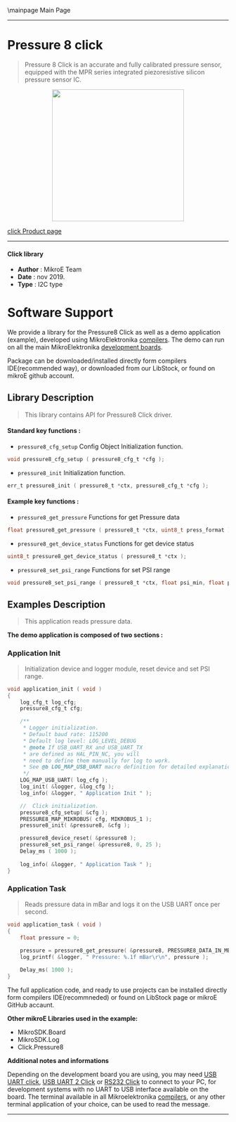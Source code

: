 \mainpage Main Page
 
---
# Pressure 8 click

> Pressure 8 Click is an accurate and fully calibrated pressure sensor, equipped with the MPR series integrated piezoresistive silicon pressure sensor IC. 

<p align="center">
  <img src="https://download.mikroe.com/images/click_for_ide/pressure8_click.png" height=300px>
</p>

[click Product page](https://www.mikroe.com/pressure-8-click)

---


#### Click library 

- **Author**        : MikroE Team
- **Date**          : nov 2019.
- **Type**          : I2C type


# Software Support

We provide a library for the Pressure8 Click 
as well as a demo application (example), developed using MikroElektronika 
[compilers](https://shop.mikroe.com/compilers). 
The demo can run on all the main MikroElektronika [development boards](https://shop.mikroe.com/development-boards).

Package can be downloaded/installed directly form compilers IDE(recommended way), or downloaded from our LibStock, or found on mikroE github account. 

## Library Description

> This library contains API for Pressure8 Click driver.

#### Standard key functions :

- `pressure8_cfg_setup` Config Object Initialization function.
```c
void pressure8_cfg_setup ( pressure8_cfg_t *cfg ); 
```

- `pressure8_init` Initialization function.
```c
err_t pressure8_init ( pressure8_t *ctx, pressure8_cfg_t *cfg );
```

#### Example key functions :

- `pressure8_get_pressure` Functions for get Pressure data
```c
float pressure8_get_pressure ( pressure8_t *ctx, uint8_t press_format );
```

- `pressure8_get_device_status` Functions for get device status
```c
uint8_t pressure8_get_device_status ( pressure8_t *ctx );
```

- `pressure8_set_psi_range` Functions for set PSI range
```c
void pressure8_set_psi_range ( pressure8_t *ctx, float psi_min, float psi_max );
```

## Examples Description

> This application reads pressure data.

**The demo application is composed of two sections :**

### Application Init 

> Initialization device and logger module, reset device and set PSI range.

```c
void application_init ( void )
{
    log_cfg_t log_cfg;
    pressure8_cfg_t cfg;

    /** 
     * Logger initialization.
     * Default baud rate: 115200
     * Default log level: LOG_LEVEL_DEBUG
     * @note If USB_UART_RX and USB_UART_TX 
     * are defined as HAL_PIN_NC, you will 
     * need to define them manually for log to work. 
     * See @b LOG_MAP_USB_UART macro definition for detailed explanation.
     */
    LOG_MAP_USB_UART( log_cfg );
    log_init( &logger, &log_cfg );
    log_info( &logger, " Application Init " );

    //  Click initialization.
    pressure8_cfg_setup( &cfg );
    PRESSURE8_MAP_MIKROBUS( cfg, MIKROBUS_1 );
    pressure8_init( &pressure8, &cfg );

    pressure8_device_reset( &pressure8 );
    pressure8_set_psi_range( &pressure8, 0, 25 );
    Delay_ms ( 1000 );
    
    log_info( &logger, " Application Task " );
}
```

### Application Task

> Reads pressure data in mBar and logs it on the USB UART once per second.

```c
void application_task ( void )
{
    float pressure = 0;
    
    pressure = pressure8_get_pressure( &pressure8, PRESSURE8_DATA_IN_MBAR );
    log_printf( &logger, " Pressure: %.1f mBar\r\n", pressure );

    Delay_ms( 1000 );
}
```

The full application code, and ready to use projects can be  installed directly form compilers IDE(recommneded) or found on LibStock page or mikroE GitHub accaunt.

**Other mikroE Libraries used in the example:** 

- MikroSDK.Board
- MikroSDK.Log
- Click.Pressure8

**Additional notes and informations**

Depending on the development board you are using, you may need 
[USB UART click](https://shop.mikroe.com/usb-uart-click), 
[USB UART 2 Click](https://shop.mikroe.com/usb-uart-2-click) or 
[RS232 Click](https://shop.mikroe.com/rs232-click) to connect to your PC, for 
development systems with no UART to USB interface available on the board. The 
terminal available in all Mikroelektronika 
[compilers](https://shop.mikroe.com/compilers), or any other terminal application 
of your choice, can be used to read the message.



---
